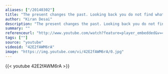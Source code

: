 ```yaml
---
aliases: ["/20140302"]
title: "The present changes the past. Looking back you do not find what you left behind."
author: "Kiran Desai"
description: "The present changes the past. Looking back you do not find what you left behind. - Kiran Desai quotes from GetInspired365.com"
summary: ""
referenceurl: "http://www.youtube.com/watch?feature=player_embedded&v=42E2fAWM6rA"
tags: [""]
source: "youtube"
videoid: "42E2fAWM6rA"
image: "https://img.youtube.com/vi/42E2fAWM6rA/0.jpg"
---
```


{{< youtube 42E2fAWM6rA >}}
